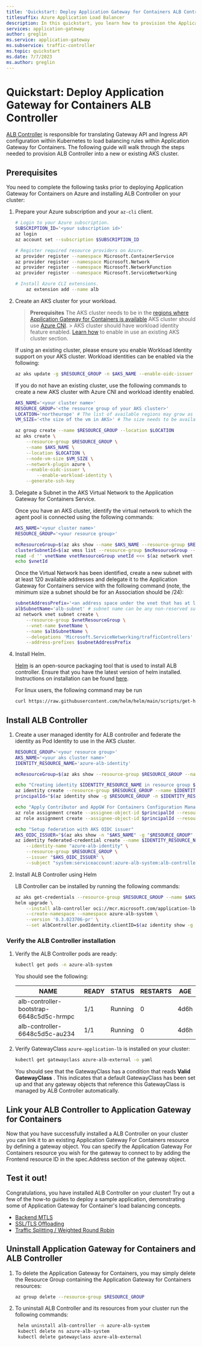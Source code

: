 ```yaml
---
title: 'Quickstart: Deploy Application Gateway for Containers ALB Controller'
titlesuffix: Azure Application Load Balancer
description: In this quickstart, you learn how to provision the Application Gateway for Containers ALB Controller in an AKS cluster.
services: application-gateway
author: greglin
ms.service: application-gateway
ms.subservice: traffic-controller
ms.topic: quickstart
ms.date: 7/7/2023
ms.author: greglin
---
```


# Quickstart: Deploy Application Gateway for Containers ALB Controller

[ALB Controller](concepts-how-application-gateway-for-containers-works.md#application-gateway-for-containers-alb-controller) is responsible for translating Gateway API and Ingress API configuration within Kubernetes to load balancing rules within Application Gateway for Containers.  The following guide will walk through the steps needed to provision ALB Controller into a new or existing AKS cluster.

## Prerequisites

You need to complete the following tasks prior to deploying Application Gateway for Containers on Azure and installing ALB Controller on your cluster:

1. Prepare your Azure subscription and your `az-cli` client.

	```bash
	# Login to your Azure subscription.
	SUBSCRIPTION_ID='<your subscription id>'
	az login
	az account set --subscription $SUBSCRIPTION_ID

	# Register required resource providers on Azure.
	az provider register --namespace Microsoft.ContainerService
	az provider register --namespace Microsoft.Network
	az provider register --namespace Microsoft.NetworkFunction
	az provider register --namespace Microsoft.ServiceNetworking

	# Install Azure CLI extensions.
        az extension add --name alb
	```

1. Create an AKS cluster for your workload.

	> **Prerequisites**
	> The AKS cluster needs to be in the [regions where Application Gateway for Containers is available](overview.md#supported-regions)
	> AKS cluster should use [Azure CNI](../../aks/configure-azure-cni.md).
        > AKS cluster should have workload identity feature enabled. [Learn how](../../aks/workload-identity-deploy-cluster.md#update-an-existing-aks-cluster) to enable in use an existing AKS cluster section. 

	If using an existing cluster, please ensure you enable Workload Identity support on your AKS cluster.  Workload identities can be enabled via the following:
	
	```bash
	az aks update -g $RESOURCE_GROUP -n $AKS_NAME --enable-oidc-issuer --enable-workload-identity --no-wait
	```

	If you do not have an existing cluster, use the following commands to create a new AKS cluster with Azure CNI and workload identity enabled.	
 
	```bash
	AKS_NAME='<your cluster name>'
	RESOURCE_GROUP='<the resource group of your AKS cluster>'
	LOCATION='northeurope' # The list of available regions may grow as we roll out to more preview regions
	VM_SIZE='<the size of the vm in AKS>' # The size needs to be available in your location

	az group create --name $RESOURCE_GROUP --location $LOCATION
	az aks create \
		--resource-group $RESOURCE_GROUP \
		--name $AKS_NAME \
		--location $LOCATION \
		--node-vm-size $VM_SIZE \
		--network-plugin azure \
 		--enable-oidc-issuer \
	        --enable-workload-identity \
		--generate-ssh-key
	```

2. Delegate a Subnet in the AKS Virtual Network to the Application Gateway for Containers Service.

	Once you have an AKS cluster, identify the virtual network to which the agent pool is connected using the following commands:

	```bash
	AKS_NAME='<your cluster name>'
	RESOURCE_GROUP='<your resource group>'

	mcResourceGroup=$(az aks show --name $AKS_NAME --resource-group $RESOURCE_GROUP --query "nodeResourceGroup" -o tsv)
	clusterSubnetId=$(az vmss list --resource-group $mcResourceGroup --query '[0].virtualMachineProfile.networkProfile.networkInterfaceConfigurations[0].ipConfigurations[0].subnet.id' -o tsv)
	read -d '' vnetName vnetResourceGroup vnetId <<< $(az network vnet show --ids $clusterSubnetId --query '[name, resourceGroup, id]' -o tsv)
	echo $vnetId
	```

	Once the Virtual Network has been identified, create a new subnet with at least 120 available addresses and delegate it to the Application Gateway for Containers service with the following command (note, the minimum size a subnet should be for an Association should be /24):

	```bash
	subnetAddressPrefix='<an address space under the vnet that has at least 120 available addresses (/24 or smaller cidr prefix for the subnet)>'
	albSubnetName='alb-subnet' # subnet name can be any non-reserved subnet name (i.e. GatewaySubnet, AzureFirewallSubnet, AzureBastionSubnet would all be invalid)
	az network vnet subnet create \
		--resource-group $vnetResourceGroup \
		--vnet-name $vnetName \
		--name $albSubnetName \
		--delegations 'Microsoft.ServiceNetworking/trafficControllers' \
		--address-prefixes $subnetAddressPrefix
	```

3. Install Helm.

	[Helm](https://github.com/helm/helm) is an open-source packaging tool that is used to install ALB controller. Ensure that you have the latest version of helm installed. Instructions on installation can be found [here](https://github.com/helm/helm#install).

	For linux users, the following command may be run
	```bash
 	curl https://raw.githubusercontent.com/helm/helm/main/scripts/get-helm-3 | bash
	```

## Install ALB Controller
1. Create a user managed identity for ALB controller and federate the identity as Pod Identity to use in the AKS cluster.

    ```bash
	RESOURCE_GROUP='<your resource group>'
	AKS_NAME='<your aks cluster name>'
	IDENTITY_RESOURCE_NAME='azure-alb-identity'
	
	mcResourceGroup=$(az aks show --resource-group $RESOURCE_GROUP --name $AKS_NAME --query "nodeResourceGroup" -o tsv)
	
	echo "Creating identity $IDENTITY_RESOURCE_NAME in resource group $RESOURCE_GROUP"
	az identity create --resource-group $RESOURCE_GROUP --name $IDENTITY_RESOURCE_NAME
	principalId="$(az identity show -g $RESOURCE_GROUP -n $IDENTITY_RESOURCE_NAME --query principalId -otsv)"
	
	echo "Apply Contributor and AppGW For Containers Configuration Manager Role on the identity"
	az role assignment create --assignee-object-id $principalId --resource-group $mcResourceGroup --role "Contributor"
	az role assignment create --assignee-object-id $principalId --resource-group $mcResourceGroup --role "fbc52c3f28ad4303a8928a056630b8f1"
	
	echo "Setup federation with AKS OIDC issuer"
	AKS_OIDC_ISSUER="$(az aks show -n "$AKS_NAME" -g "$RESOURCE_GROUP" --query "oidcIssuerProfile.issuerUrl" -o tsv)"
	az identity federated-credential create --name $IDENTITY_RESOURCE_NAME \
	    --identity-name "azure-alb-identity" \
	    --resource-group $RESOURCE_GROUP \
	    --issuer "$AKS_OIDC_ISSUER" \
	    --subject "system:serviceaccount:azure-alb-system:alb-controller-sa"
    ```

2. Install ALB Controller using Helm

	LB Controller can be installed by running the following commands:

	```bash
	az aks get-credentials --resource-group $RESOURCE_GROUP --name $AKS_NAME
	helm upgrade \
		--install alb-controller oci://mcr.microsoft.com/application-lb/charts/alb-controller \
		--create-namespace --namespace azure-alb-system \
		--version '0.3.023706-pr' \
		--set albController.podIdentity.clientID=$(az identity show -g $RESOURCE_GROUP -n azure-alb-identity --query clientId -o tsv)
	```

### Verify the ALB Controller installation

1. Verify the ALB Controller pods are ready:

    ```bash
    kubectl get pods -n azure-alb-system
    ```
    You should see the following:
   
    | NAME                                     | READY | STATUS  | RESTARTS | AGE  |
    | ---------------------------------------- | ----- | ------- | -------- | ---- |
    | alb-controller-bootstrap-6648c5d5c-hrmpc | 1/1   | Running | 0        | 4d6h |
    | alb-controller-6648c5d5c-au234           | 1/1   | Running | 0        | 4d6h |

2. Verify GatewayClass `azure-application-lb` is installed on your cluster:

    ```bash
    kubectl get gatewayclass azure-alb-external -o yaml
    ```
    You should see that the GatewayClass has a condition that reads **Valid GatewayClass** . This indicates that a default GatewayClass has been set up and that any gateway objects that reference this GatewayClass is managed by ALB Controller automatically.

## Link your ALB Controller to Application Gateway for Containers

Now that you have successfully installed a ALB Controller on your cluster you can link it to an existing Application Gateway For Containers resource by defining a gateway object. You can specify the Application Gateway For Containers resource you wish for the gateway to connect to by adding the Frontend resource ID in the spec.Address section of the gateway object.

## Test it out!

Congratulations, you have installed ALB Controller on your cluster! Try out a few of the how-to guides to deploy a sample application, demonstrating some of Application Gateway for Container's load balancing concepts.
- [Backend MTLS](how-to-backend-mtls.md)
- [SSL/TLS Offloading](how-to-ssl-offloading.md)
- [Traffic Splitting / Weighted Round Robin](how-to-traffic-splitting.md)

## Uninstall Application Gateway for Containers and ALB Controller

1. To delete the Application Gateway for Containers, you may simply delete the Resource Group containing the Application Gateway for Containers resources:

	```bash
	az group delete --resource-group $RESOURCE_GROUP
	```

2. To uninstall ALB Controller and its resources from your cluster run the following commands:

	```bash
	 helm uninstall alb-controller -n azure-alb-system
	 kubectl delete ns azure-alb-system
	 kubectl delete gatewayclass azure-alb-external
	```
